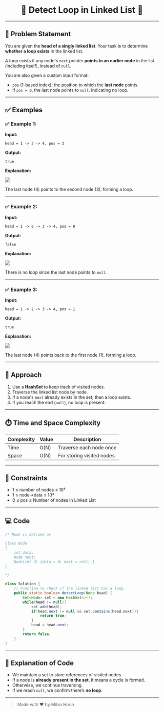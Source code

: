 <h1 align="center">🔁 Detect Loop in Linked List 🔁</h1>

---

## 📝 Problem Statement

You are given the **head of a singly linked list**. Your task is to determine **whether a loop exists** in the linked list.

A loop exists if any node's `next` pointer **points to an earlier node** in the list (including itself), instead of `null`.

You are also given a custom input format:
- `pos` (1-based index): the position to which the **last node** points.
- If `pos = 0`, the last node points to `null`, indicating no loop.

---

## ✅ Examples

### ✅ Example 1:

**Input:**  
```
head = 1 -> 3 -> 4, pos = 2
```

**Output:**  
```
true
```

**Explanation:**  

<img src="https://media.geeksforgeeks.org/img-practice/prod/addEditProblem/700099/Web/Other/blobid1_1718699705.png"> </img>

The last node (4) points to the second node (3), forming a loop.

---

### ✅ Example 2:

**Input:**  
```
head = 1 -> 8 -> 3 -> 4, pos = 0
```

**Output:**  
```
false
```

**Explanation:**  

<img src="https://media.geeksforgeeks.org/img-practice/prod/addEditProblem/700099/Web/Other/blobid2_1718699755.png"> </img>

There is no loop since the last node points to `null`.

---

### ✅ Example 3:

**Input:**  
```
head = 1 -> 2 -> 3 -> 4, pos = 1
```

**Output:**  
```
true
```

**Explanation:**  

<img src="https://media.geeksforgeeks.org/img-practice/prod/addEditProblem/700332/Web/Other/blobid2_1718609744.png"> </img>

The last node (4) points back to the first node (1), forming a loop.

---

## 🧠 Approach

1. Use a **HashSet** to keep track of visited nodes.
2. Traverse the linked list node by node.
3. If a node's `next` already exists in the set, then a loop exists.
4. If you reach the end (`null`), no loop is present.

---

## ⏱️ Time and Space Complexity

| Complexity | Value       | Description                |
|------------|-------------|----------------------------|
| Time       | O(N)        | Traverse each node once    |
| Space      | O(N)        | For storing visited nodes  |


---

## 🎯 Constraints

- 1 ≤ number of nodes ≤ 10⁴  
- 1 ≤ node->data ≤ 10³  
- 0 ≤ pos ≤ Number of nodes in Linked List  

---

## 💻 Code

```java
/* Node is defined as

class Node
{
    int data;
    Node next;
    Node(int d) {data = d; next = null; }
}

*/

class Solution {
    // Function to check if the linked list has a loop.
    public static boolean detectLoop(Node head) {
        Set<Node> set = new HashSet<>();
        while(head != null){
            set.add(head);
            if(head.next != null && set.contains(head.next)){
                return true;
            }
            head = head.next;
        }
        return false;
    }
}
```

---

## 📝 Explanation of Code

- We maintain a set to store references of visited nodes.
- If a node is **already present in the set**, it means a cycle is formed.
- Otherwise, we continue traversing.
- If we reach `null`, we confirm there’s **no loop**.

---

> Made with ❤️ by Milan Haria
